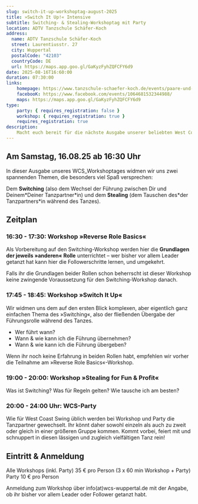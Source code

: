 ```yaml
---
slug: switch-it-up-workshoptag-august-2025
title: »Switch It Up!« Intensive
subtitle: Switching- & Stealing-Workshoptag mit Party
location: ADTV Tanzschule Schäfer-Koch
address:
  name: ADTV Tanzschule Schäfer-Koch
  street: Laurentiusstr. 27
  city: Wuppertal
  postalCode: "42103"
  countryCode: DE
  url: https://maps.app.goo.gl/GaKyzFyhZQFCFY6d9
date: 2025-08-16T16:60:00
duration: 07:30:00
links:
    homepage: https://www.tanzschule-schaefer-koch.de/events/paare-und-singles/events-erwachsene-detail?tx_calendarize_calendar%5Baction%5D=detail&tx_calendarize_calendar%5Bcontroller%5D=Calendar&tx_calendarize_calendar%5Bindex%5D=75786&cHash=755feaad219408d97dd826d88ed8bcf8
    facebooK: https://www.facebook.com/events/1064681532344988/
    maps: https://maps.app.goo.gl/GaKyzFyhZQFCFY6d9
type:
    party: { requires_registration: false }
    workshop: { requires_registration: true }
    requires_registration: true
description:
    Macht euch bereit für die nächste Ausgabe unserer beliebten West Coast Swing-Party!
---
```


## Am Samstag, 16.08.25 ab 16:30 Uhr

In dieser Ausgabe unseres WCS_Workshoptages widmen wir uns zwei spannenden Themen, die besonders viel Spaß versprechen:

Dem **Switching** (also dem Wechsel der Führung zwischen Dir und Deinem\*Deiner Tanzpartner\*in) und dem **Stealing** (dem Tauschen des\*der Tanzpartners*in während des Tanzes).

## Zeitplan

### 16:30 - 17:30: Workshop »Reverse Role Basics«

Als Vorbereitung auf den Switching-Workshop werden hier die **Grundlagen der jeweils »anderen« Rolle** unterrichtet – wer bisher vor allem Leader getanzt hat kann hier die Followerschritte lernen, und umgekehrt.

Falls ihr die Grundlagen beider Rollen schon beherrscht ist dieser Workshop keine zwingende Voraussetzung für den Switching-Workshop danach.

### 17:45 - 18:45: Workshop »Switch It Up«

Wir widmen uns dem auf den ersten Blick komplexen, aber eigentlich ganz einfachen Thema des »Switching«, also der fließenden Übergabe der Führungsrolle während des Tanzes.

- Wer führt wann?
- Wann & wie kann ich die Führung übernehmen?
- Wann & wie kann ich die Führung übergeben?

Wenn ihr noch keine Erfahrung in beiden Rollen habt, empfehlen wir vorher die Teilnahme am »Reverse Role Basics«-Workshop.

### 19:00 - 20:00: Workshop »Stealing for Fun & Profit«

Was ist Switching? Was für Regeln gelten? Wie tausche ich am besten?

### 20:00 - 24:00 Uhr: WCS-Party

Wie für West Coast Swing üblich werden bei Workshop und Party die Tanzpartner gewechselt. Ihr könnt daher sowohl einzeln als auch zu zweit oder gleich in einer größeren Gruppe kommen. Kommt vorbei, feiert mit und schnuppert in diesen lässigen und zugleich vielfältigen Tanz rein!

## Eintritt & Anmeldung

Alle Workshops (inkl. Party) 35 € pro Person (3 x 60 min Workshop + Party)
Party 10 € pro Person

Anmeldung zum Workshop über info(at)wcs-wuppertal.de mit der Angabe, ob ihr bisher vor allem Leader oder Follower getanzt habt.
